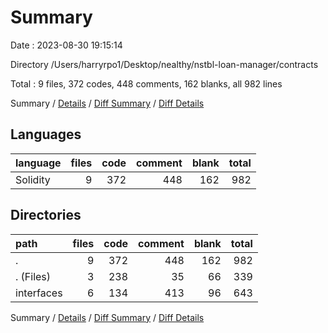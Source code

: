 # Summary

Date : 2023-08-30 19:15:14

Directory /Users/harryrpo1/Desktop/nealthy/nstbl-loan-manager/contracts

Total : 9 files,  372 codes, 448 comments, 162 blanks, all 982 lines

Summary / [Details](details.md) / [Diff Summary](diff.md) / [Diff Details](diff-details.md)

## Languages
| language | files | code | comment | blank | total |
| :--- | ---: | ---: | ---: | ---: | ---: |
| Solidity | 9 | 372 | 448 | 162 | 982 |

## Directories
| path | files | code | comment | blank | total |
| :--- | ---: | ---: | ---: | ---: | ---: |
| . | 9 | 372 | 448 | 162 | 982 |
| . (Files) | 3 | 238 | 35 | 66 | 339 |
| interfaces | 6 | 134 | 413 | 96 | 643 |

Summary / [Details](details.md) / [Diff Summary](diff.md) / [Diff Details](diff-details.md)